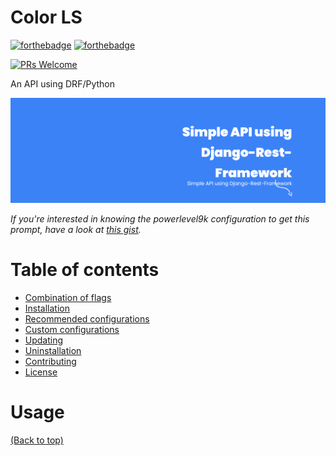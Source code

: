 # Color LS

[![forthebadge](https://forthebadge.com/images/badges/made-with-python.svg)](http://forthebadge.com)
[![forthebadge](http://forthebadge.com/images/badges/built-with-love.svg)](http://forthebadge.com)

[![PRs Welcome](https://img.shields.io/badge/-welcome-brightgreen.svg?style=shields)](http://makeapullrequest.com)

An API using DRF/Python 

 ![image](https://github.com/houssinedahmane/API_DRF_Python/blob/main/images/twitter-banner.png)

*If you're interested in knowing the powerlevel9k configuration to get this prompt, have a look at [this gist](https://gist.github.com/athityakumar/1bd5e9e24cd2a1891565573a893993eb).*

# Table of contents

- [Combination of flags](#combination-of-flags)
- [Installation](#installation)
- [Recommended configurations](#recommended-configurations)
- [Custom configurations](#custom-configurations)
- [Updating](#updating)
- [Uninstallation](#uninstallation)
- [Contributing](#contributing)
- [License](#license)

# Usage

[(Back to top)](#table-of-contents)

